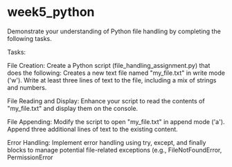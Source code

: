 # week5_python

Demonstrate your understanding of Python file handling by completing the following tasks.

Tasks:

File Creation:
Create a Python script (file_handling_assignment.py) that does the following:
Creates a new text file named "my_file.txt" in write mode ('w').
Write at least three lines of text to the file, including a mix of strings and numbers.




File Reading and Display:
Enhance your script to read the contents of "my_file.txt" and display them on the console.




File Appending:
Modify the script to open "my_file.txt" in append mode ('a').
Append three additional lines of text to the existing content.




Error Handling:
Implement error handling using try, except, and finally blocks to manage potential file-related exceptions (e.g., FileNotFoundError, PermissionError
